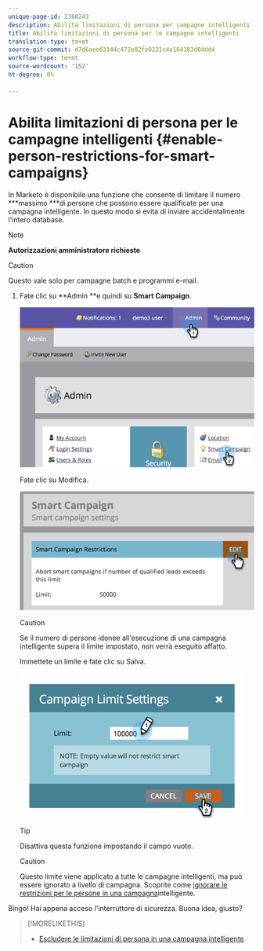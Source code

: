 ```yaml
---
unique-page-id: 2360243
description: Abilita limitazioni di persona per campagne intelligenti - Documenti Marketo - Documentazione prodotto
title: Abilita limitazioni di persona per le campagne intelligenti
translation-type: tm+mt
source-git-commit: d7d6aee63144c472e02fe0221c4a164183d04dd4
workflow-type: tm+mt
source-wordcount: '152'
ht-degree: 0%

---
```



# Abilita limitazioni di persona per le campagne intelligenti {#enable-person-restrictions-for-smart-campaigns}

In Marketo è disponibile una funzione che consente di limitare il numero ***massimo ***di persone che possono essere qualificate per una campagna intelligente. In questo modo si evita di inviare accidentalmente l&#39;intero database.

>[!NOTE]
>
>**Autorizzazioni amministratore richieste**

>[!CAUTION]
>
>Questo vale solo per campagne batch e programmi e-mail.

1. Fate clic su **Admin **e quindi su **Smart Campaign**.

   ![](assets/image2014-9-18-15-3a58-3a29.png)

   Fate clic su Modifica.

   ![](assets/image2014-9-18-15-3a59-3a7.png)

   >[!CAUTION]
   >
   >
   >Se il numero di persone idonee all&#39;esecuzione di una campagna intelligente supera il limite impostato, non verrà eseguito affatto.

   Immettete un limite e fate clic su Salva.

   ![](assets/image2014-9-18-15-3a59-3a56.png)

   >[!TIP]
   >
   >
   >Disattiva questa funzione impostando il campo vuoto.

   >[!CAUTION]
   >
   >
   >Questo limite viene applicato a tutte le campagne intelligenti, ma può essere ignorato a livello di campagna. Scoprite come [ignorare le restrizioni per le persone in una campagna](../../../product-docs/core-marketo-concepts/smart-campaigns/using-smart-campaigns/override-person-restrictions-in-a-smart-campaign.md)intelligente.

Bingo! Hai appena acceso l&#39;interruttore di sicurezza. Buona idea, giusto?

>[!MORELIKETHIS]
>
>* [Escludere le limitazioni di persona in una campagna intelligente](../../../product-docs/core-marketo-concepts/smart-campaigns/using-smart-campaigns/override-person-restrictions-in-a-smart-campaign.md)

>



